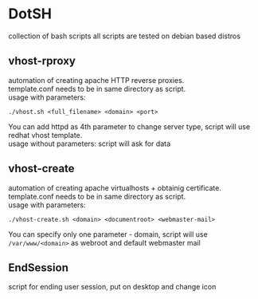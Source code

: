 # DotSH
collection of bash scripts
all scripts are tested on debian based distros

## vhost-rproxy
automation of creating apache HTTP reverse proxies. <br>
template.conf needs to be in same directory as script. <br>
usage with parameters: <br>
```
./vhost.sh <full_filename> <domain> <port>
 ```
 You can add httpd as 4th parameter to change server type, script will use redhat vhost template. <br>
usage without parameters: script will ask for data

## vhost-create
automation of creating apache virtualhosts + obtainig certificate. <br>
template.conf needs to be in same directory as script. <br>
usage with parameters:<br>
```
./vhost-create.sh <domain> <documentroot> <webmaster-mail>
```
You can specify only one parameter - domain, script will use ```/var/www/<domain>``` as webroot and default webmaster mail

## EndSession
script for ending user session, put on desktop and change icon
